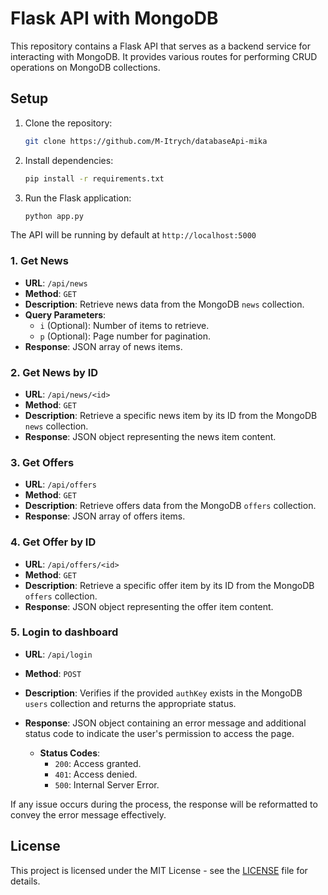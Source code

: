 # Flask API with MongoDB

This repository contains a Flask API that serves as a backend service for interacting with MongoDB. It provides various routes for performing CRUD operations on MongoDB collections.

## Setup

1. Clone the repository:

    ```bash
   git clone https://github.com/M-Itrych/databaseApi-mika
   ```

2. Install dependencies:

    ```bash
   pip install -r requirements.txt
   ```

3. Run the Flask application:

    ```bash
   python app.py
   ```
   
The API will be running by default at `http://localhost:5000`

### 1. Get News

- **URL**: `/api/news`
- **Method**: `GET`
- **Description**: Retrieve news data from the MongoDB `news` collection.
- **Query Parameters**:
  - `i` (Optional): Number of items to retrieve.
  - `p` (Optional): Page number for pagination.
- **Response**: JSON array of news items.

### 2. Get News by ID

- **URL**: `/api/news/<id>`
- **Method**: `GET`
- **Description**: Retrieve a specific news item by its ID from the MongoDB `news` collection.
- **Response**: JSON object representing the news item content.

### 3. Get Offers

- **URL**: `/api/offers`
- **Method**: `GET`
- **Description**: Retrieve offers data from the MongoDB `offers` collection.
- **Response**: JSON array of offers items.

### 4. Get Offer by ID

- **URL**: `/api/offers/<id>`
- **Method**: `GET`
- **Description**: Retrieve a specific offer item by its ID from the MongoDB `offers` collection.
- **Response**: JSON object representing the offer item content.

### 5. Login to dashboard

- **URL**: `/api/login`
- **Method**: `POST`
- **Description**: Verifies if the provided `authKey` exists in the MongoDB `users` collection and returns the appropriate status.
- **Response**: JSON object containing an error message and additional status code to indicate the user's permission to access the page.

    - **Status Codes**:
        - `200`: Access granted.
        - `401`: Access denied.
        - `500`: Internal Server Error.

If any issue occurs during the process, the response will be reformatted to convey the error message effectively.


## License

This project is licensed under the MIT License - see the [LICENSE](LICENSE) file for details.